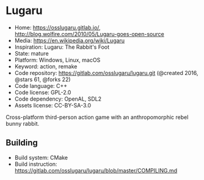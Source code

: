 # Lugaru

- Home: https://osslugaru.gitlab.io/, http://blog.wolfire.com/2010/05/Lugaru-goes-open-source
- Media: https://en.wikipedia.org/wiki/Lugaru
- Inspiration: Lugaru: The Rabbit's Foot
- State: mature
- Platform: Windows, Linux, macOS
- Keyword: action, remake
- Code repository: https://gitlab.com/osslugaru/lugaru.git (@created 2016, @stars 61, @forks 22)
- Code language: C++
- Code license: GPL-2.0
- Code dependency: OpenAL, SDL2
- Assets license: CC-BY-SA-3.0

Cross-platform third-person action game with an anthropomorphic rebel bunny rabbit.

## Building

- Build system: CMake
- Build instruction: https://gitlab.com/osslugaru/lugaru/blob/master/COMPILING.md
